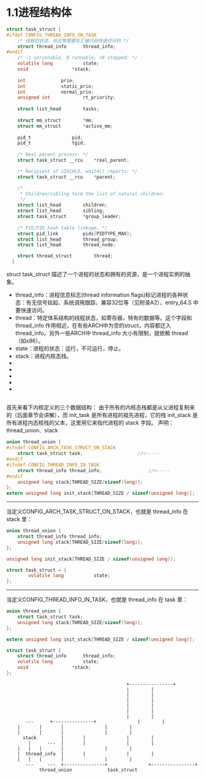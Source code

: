 # 1.1进程结构体
```c
struct task_struct {
#ifdef CONFIG_THREAD_INFO_IN_TASK
	/* 线程的状态、标志等需要在汇编代码快速访问的 */
	struct thread_info		thread_info;
#endif
	/* -1 unrunnable, 0 runnable, >0 stopped: */
	volatile long			state;
  	void				*stack;
  
  	int				prio;
	int				static_prio;
	int				normal_prio;
	unsigned int			rt_priority;
  
  	struct list_head		tasks;
  
  	struct mm_struct		*mm;
	struct mm_struct		*active_mm;
  
  	pid_t				pid;
	pid_t				tgid;
  
  	/* Real parent process: */
	struct task_struct __rcu	*real_parent;

	/* Recipient of SIGCHLD, wait4() reports: */
	struct task_struct __rcu	*parent;

	/*
	 * Children/sibling form the list of natural children:
	 */
	struct list_head		children;
	struct list_head		sibling;
	struct task_struct		*group_leader;
  
  	/* PID/PID hash table linkage. */
	struct pid_link			pids[PIDTYPE_MAX];
	struct list_head		thread_group;
	struct list_head		thread_node;

	struct thread_struct		thread;	
  }
  ```
   
struct task_struct 描述了一个进程的状态和拥有的资源，是一个进程实例的抽象。
-    thread_info：进程信息标志(thread information flags)标记进程的各种状态：有无信号挂起、系统调用跟踪、兼容32位等（见附录A2），entry_64.S 中要快速访问。
-    thread：特定体系结构的线程状态，如寄存器，特有的数据等。这个字段和 thread_info 作用相近，在有些ARCH中为空的struct，内容都迁入 thread_info，另外一些ARCH中 thread_info 大小有限制，就依赖 thread （如x86）。
-    state：进程的状态：运行，不可运行，停止。
-    stack：进程内核态栈。
-    
-    
-    
-    
-    
## 

首先来看下内核定义的三个数据结构：
由于所有的内核态栈都是从父进程复制来的（后面章节会讲解），而 init_task 是所有进程的祖先进程，它的栈 init_stack 是所有进程内态核栈的父本，这里用它来指代进程的 stack 字段。
声明：thread_union、stack
```c
union thread_union {
#ifndef CONFIG_ARCH_TASK_STRUCT_ON_STACK
	struct task_struct task;					//<-----
#endif
#ifndef CONFIG_THREAD_INFO_IN_TASK
	struct thread_info thread_info;					//<-----
#endif
	unsigned long stack[THREAD_SIZE/sizeof(long)]; 
};
extern unsigned long init_stack[THREAD_SIZE / sizeof(unsigned long)];	//<=====
```

--------------------------------------
当定义CONFIG_ARCH_TASK_STRUCT_ON_STACK，也就是 thread_info 在 stack 里：
```c
union thread_union {
	struct thread_info thread_info;
	unsigned long stack[THREAD_SIZE/sizeof(long)];
};

unsigned long init_stack[THREAD_SIZE / sizeof(unsigned long)];

struct task_struct = {
        volatile long			state;
};
```

--------------------------------------
当定义CONFIG_THREAD_INFO_IN_TASK，也就是 thread_info 在 task 里：
```c
union thread_union {
	struct task_struct task;
	unsigned long stack[THREAD_SIZE/sizeof(long)]; 
};

extern unsigned long init_stack[THREAD_SIZE / sizeof(unsigned long)];

struct task_struct {
	struct thread_info		thread_info;
	volatile long			state;
  	void				*stack;
};
```

```
			                                +----------------+
			                                |		 |
			                                |		 |
			                                |		 |
			                                |		 |
			                                |		 |
			                                |		 |
       ---		+---------------+               |		 |
	|		|		|               |		 |
	|		|		|               |		 |
      stack 		|		|               |		 |
       	|      ---	|		|               |		 |
	|	|	|		|               |		 |
	|  thread_info	|		|               |		 |
	|	|	|		|               |		 |
       ---     ---	+---------------+               +----------------+
			thread_union			 task_struct
```
  ```
